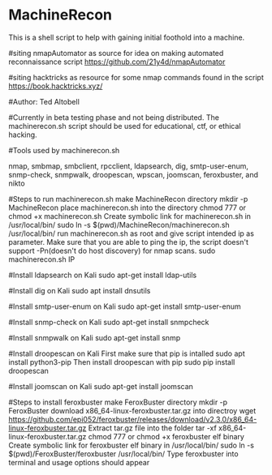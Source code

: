 # MachineRecon
This is a shell script to help with gaining initial foothold into a machine.

#siting nmapAutomator as source for idea on making automated reconnaissance script
https://github.com/21y4d/nmapAutomator

#siting hacktricks as resource for some nmap commands found in the script 
https://book.hacktricks.xyz/

#Author: Ted Altobell

#Currently in beta testing phase and not being distributed. The machinerecon.sh script should be used for educational, ctf, or ethical hacking.

#Tools used by machinerecon.sh 

nmap, smbmap, smbclient, rpcclient, ldapsearch, dig, smtp-user-enum, snmp-check, snmpwalk, droopescan, wpscan, joomscan, feroxbuster, and nikto

#Steps to run machinerecon.sh 
make MachineRecon directory 
mkdir -p MachineRecon
place machinerecon.sh into the directory 
chmod 777 or chmod +x machinerecon.sh 
Create symbolic link for machinerecon.sh in /usr/local/bin/
sudo ln -s $(pwd)/MachineRecon/machinerecon.sh /usr/local/bin/
run machinerecon.sh as root and give script intended ip as parameter. Make sure that you are able to ping the ip, the script doesn't support -Pn(doesn't do host discovery) for nmap scans. 
sudo machinerecon.sh IP
 
#Install ldapsearch on Kali
sudo apt-get install ldap-utils

#Install dig on Kali 
sudo  apt install dnsutils

#Install smtp-user-enum on Kali 
sudo apt-get install smtp-user-enum

#Install snmp-check on Kali 
sudo apt-get install snmpcheck

#Install snmpwalk on Kali 
sudo apt-get install snmp

#Install droopescan on Kali 
First make sure that pip is intalled 
sudo apt install python3-pip
Then install droopescan with pip
sudo pip install droopescan 

#Install joomscan on Kali 
sudo apt-get install joomscan

#Steps to install feroxbuster 
make FeroxBuster directory
mkdir -p FeroxBuster
download x86_64-linux-feroxbuster.tar.gz into directroy 
wget https://github.com/epi052/feroxbuster/releases/download/v2.3.0/x86_64-linux-feroxbuster.tar.gz
Extract tar.gz file into the folder 
tar -xf x86_64-linux-feroxbuster.tar.gz
chmod 777 or chmod +x feroxbuster elf binary 
Create symbolic link for feroxbuster elf binary in /usr/local/bin/
sudo ln -s $(pwd)/FeroxBuster/feroxbuster /usr/local/bin/
Type feroxbuster into terminal and usage options should appear
